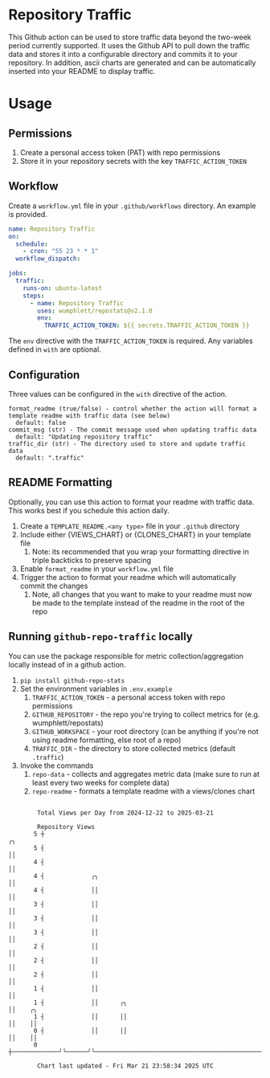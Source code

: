 # Repository Traffic

This Github action can be used to store traffic data beyond the two-week period currently supported.
It uses the Github API to pull down the traffic data and stores it into a configurable directory and commits it to your 
repository. In addition, ascii charts are generated and can be automatically inserted into your README to display traffic.

# Usage
## Permissions
1. Create a personal access token (PAT) with repo permissions
2. Store it in your repository secrets with the key `TRAFFIC_ACTION_TOKEN`

## Workflow
Create a `workflow.yml` file in your `.github/workflows` directory. An example is provided.

```yaml
name: Repository Traffic
on:
  schedule:
    - cron: "55 23 * * 1"
  workflow_dispatch:

jobs:
  traffic:
    runs-on: ubuntu-latest
    steps:
      - name: Repository Traffic
        uses: wumphlett/repostats@v2.1.0
        env:
          TRAFFIC_ACTION_TOKEN: ${{ secrets.TRAFFIC_ACTION_TOKEN }}
```
The `env` directive with the `TRAFFIC_ACTION_TOKEN` is required. Any variables defined in `with` are optional.

## Configuration
Three values can be configured in the `with` directive of the action.
```
format_readme (true/false) - control whether the action will format a template readme with traffic data (see below)
  default: false
commit_msg (str) - The commit message used when updating traffic data
  default: "Updating repository traffic"
traffic_dir (str) - The directory used to store and update traffic data
  default: ".traffic"
```

## README Formatting
Optionally, you can use this action to format your readme with traffic data. This works best if you schedule this action
daily.

1. Create a `TEMPLATE_README.<any type>` file in your `.github` directory
2. Include either {VIEWS_CHART} or {CLONES_CHART} in your template file
   1. Note: its recommended that you wrap your formatting directive in triple backticks to preserve spacing
3. Enable `format_readme` in your `workflow.yml` file
4. Trigger the action to format your readme which will automatically commit the changes
   1. Note, all changes that you want to make to your readme must now be made to the template instead of the readme in the root of the repo

## Running `github-repo-traffic` locally
You can use the package responsible for metric collection/aggregation locally instead of in a github action.

1. `pip install github-repo-stats`
2. Set the environment variables in `.env.example`
   1. `TRAFFIC_ACTION_TOKEN` - a personal access token with repo permissions
   2. `GITHUB_REPOSITORY` - the repo you're trying to collect metrics for (e.g. wumphlett/repostats)
   3. `GITHUB_WORKSPACE` - your root directory (can be anything if you're not using readme formatting, else root of a repo)
   4. `TRAFFIC_DIR` - the directory to store collected metrics (default `.traffic`)
3. Invoke the commands
   1. `repo-data` - collects and aggregates metric data (make sure to run at least every two weeks for complete data)
   2. `repo-readme` - formats a template readme with a views/clones chart

```

        Total Views per Day from 2024-12-22 to 2025-03-21

        Repository Views
       5 ┼                                                                                ╭╮
       5 ┤                                                                                ││
       4 ┤                                                                                ││
       4 ┤             ╭╮                                                                 ││
       4 ┤             ││                                                                 ││
       3 ┤             ││                                                                 ││
       3 ┤             ││                                                                 ││
       3 ┤             ││                                                                 ││
       2 ┤             ││                                                                 ││
       2 ┤             ││                                                                 ││
       2 ┤             ││                                                                 ││
       1 ┤             ││                                                                 ││
       1 ┤             ││      ╭╮                                                         ││    ╭╮
       1 ┤             ││      ││                                                         ││    ││
       0 ┤             ││      ││                                                         ││    ││
       0 ┼─────────────╯╰──────╯╰─────────────────────────────────────────────────────────╯╰────╯╰─

        Chart last updated - Fri Mar 21 23:58:34 2025 UTC
        
```

